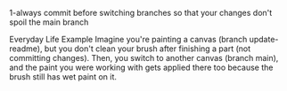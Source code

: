1-always commit before switching branches so that your changes don't spoil the main branch

Everyday Life Example
Imagine you're painting a canvas (branch update-readme), but you don't clean your brush after finishing a part (not committing changes). Then, you switch to another canvas (branch main), and the paint you were working with gets applied there too because the brush still has wet paint on it.